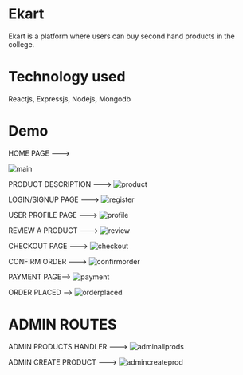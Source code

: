 # Ekart

Ekart is a platform where users can buy second hand products in the college.

# Technology used

Reactjs, Expressjs, Nodejs, Mongodb

# Demo

HOME PAGE --->

![main](https://user-images.githubusercontent.com/64948046/193457869-736fcb90-0cd9-40ec-9387-6d496331f53c.png)

PRODUCT DESCRIPTION --->
![product](https://user-images.githubusercontent.com/64948046/193457892-b8e19f0c-9b03-423d-ac94-7f6cb2f0b6da.png)

LOGIN/SIGNUP PAGE --->
![register](https://user-images.githubusercontent.com/64948046/193457906-972a2f44-90e9-4053-8753-1b7b74197a60.png)

USER PROFILE PAGE --->
![profile](https://user-images.githubusercontent.com/64948046/193457929-f64f8a35-064d-4ae9-80b4-dcc785441720.png)

REVIEW A PRODUCT --->
![review](https://user-images.githubusercontent.com/64948046/193457952-9e29e804-f2dc-4bed-9543-ce565044a7ad.png)

CHECKOUT PAGE --->
![checkout](https://user-images.githubusercontent.com/64948046/193457992-a44caf30-d550-4896-b93d-311c9a904bf9.png)

CONFIRM ORDER --->
![confirmorder](https://user-images.githubusercontent.com/64948046/193458034-39e8bb50-0ccf-485c-b88a-3eabc897a067.png)

PAYMENT PAGE-->
![payment](https://user-images.githubusercontent.com/64948046/193458066-861841c5-5198-4b0b-8f8c-9e2247c93405.png)

ORDER PLACED -->
![orderplaced](https://user-images.githubusercontent.com/64948046/193458076-421a5784-bdf7-404a-8937-0ffcf2e4248f.png)

# ADMIN ROUTES

ADMIN PRODUCTS HANDLER --->
![adminallprods](https://user-images.githubusercontent.com/64948046/193458127-34ec4ada-df87-42fb-ac31-0562868f9b01.png)

ADMIN CREATE PRODUCT --->
![admincreateprod](https://user-images.githubusercontent.com/64948046/193458148-54691133-f4bb-476a-815b-896115cb28a5.png)






